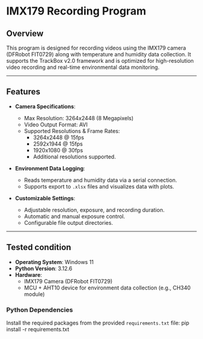 # IMX179 Recording Program

## Overview
This program is designed for recording videos using the IMX179 camera (DFRobot FIT0729) along with temperature and humidity data collection. It supports the TrackBox v2.0 framework and is optimized for high-resolution video recording and real-time environmental data monitoring.

---

## Features
- **Camera Specifications**:
  - Max Resolution: 3264x2448 (8 Megapixels)
  - Video Output Format: AVI
  - Supported Resolutions & Frame Rates:
    - 3264x2448 @ 15fps
    - 2592x1944 @ 15fps
    - 1920x1080 @ 30fps
    - Additional resolutions supported.

- **Environment Data Logging**:
  - Reads temperature and humidity data via a serial connection.
  - Supports export to `.xlsx` files and visualizes data with plots.

- **Customizable Settings**:
  - Adjustable resolution, exposure, and recording duration.
  - Automatic and manual exposure control.
  - Configurable file output directories.

---

## Tested condition
- **Operating System**: Windows 11
- **Python Version**: 3.12.6
- **Hardware**: 
  - IMX179 Camera (DFRobot FIT0729)
  - MCU + AHT10 device for environment data collection (e.g., CH340 module)

### Python Dependencies
Install the required packages from the provided `requirements.txt` file:
pip install -r requirements.txt
